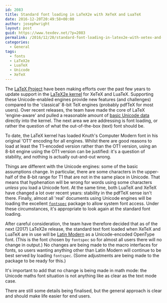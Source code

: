 ```yaml
---
id: 2083
title: Standard font loading in LaTeX2e with XeTeX and LuaTeX
date: 2016-12-20T20:49:58+00:00
author: josephwright
layout: post
guid: https://www.texdev.net/?p=2083
permalink: /2016/12/20/standard-font-loading-in-latex2e-with-xetex-and-luatex/
categories:
  - General
tags:
  - fonts
  - LaTeX2e
  - LuaTeX
  - Unicode
  - XeTeX
---
```

The [LaTeX Project](https://latex-project.org/) have been making efforts over the past few years to update support in the [LaTeX2e kernel](http://ctan.org/pkg/latex) for XeTeX and LuaTeX. Supporting these Unicode-enabled engines provide new features (and challenges) compared to the 'classical' 8-bit TeX engines (probably pdfTeX for most users). Over recent releases, the team have made the core of LaTeX 'engine-aware' and pulled a reasonable amount of [basic Unicode data](http://ctan.org/pkg/unicode-data) directly into the kernel. The next area we are addressing is font loading, or rather the question of what the out-of-the-box (text) font should be.

To date, the LaTeX kernel has loaded Knuth's Computer Modern font in his original 'OT1' encoding for all engines. Whilst there are good reasons to load at least the T1-encoded version rather than the OT1 version, using an 8-bit engine using the OT1 version can be justified: it's a question of stability, and nothing is actually out-and-out wrong.

Things are different with the Unicode engines: some of the basic assumptions change. In particular, there are some characters in the upper-half of the 8-bit range for T1 that are not in the same place in Unicode. That means that hyphenation will be wrong for words using some characters _unless_ you load a Unicode font. At the same time, both LuaTeX and XeTeX have changed a lot over recent years: stability in the pdfTeX sense isn't there. Finally, almost all 'real' documents using Unicode engines will be loading the excellent [`fontspec`](http://ctan.org/pkg/fontspec) package to allow system font access. Under these circumstances, it's appropriate to look again at the standard font loading.

After careful consideration, the team have therefore decided that as of the next (2017) LaTeX2e release, the standard text font loaded when XeTeX and LuaTeX are in use will be [Latin Modern](http://www.gust.org.pl/projects/e-foundry/latin-modern) as a Unicode-encoded OpenType font. (This is the font chosen by `fontspec` so for almost all users there will no change in output.) No changes are being made to the macro interfaces for fonts, so users wanting anything other than Latin Modern will continue to be best served by loading `fontspec`. (Some adjustments are being made to the package to be ready for this.)

It's important to add that no change is being made in math mode: the Unicode maths font situation is not anything like as clear as the text mode case.

There are still some details being finalised, but the general approach is clear and should make life easier for end users.
